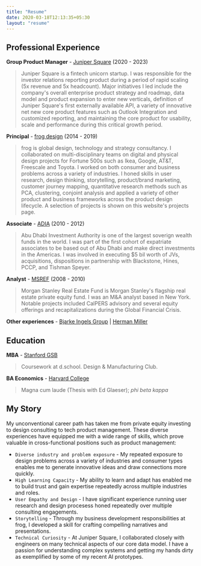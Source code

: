 ```yaml
---
title: "Resume"
date: 2020-03-18T12:13:35+05:30
layout: "resume"
---
```


## Professional Experience

**Group Product Manager** - [Juniper Square](https://www.junipersquare.com/) (2020 - 2023)

> Juniper Square is a fintech unicorn startup. I was responsible for the investor relations reporting product during a period of rapid scaling (5x revenue and 5x headcount). Major initiatives I led include the company's overall enterprise product strategy and roadmap, data model and product expansion to enter new verticals, definition of Juniper Square's first externally available API, a variety of innovative net new core product features such as Outlook Integration and customized reporting, and maintaining the core product for usability, scale and performance during this critical growth period.
   
**Principal** - [frog design](https://www.frog.co/) (2014 - 2019)

> frog is global design, technology and strategy consultancy. I collaborated on multi-disciplinary teams on digital and physical design projects for Fortune 500s such as Ikea, Google, AT&T, Freescale and Toyota. I worked on both consumer and business problems across a variety of industries. I honed skills in user research, design thinking, storytelling, product/brand marketing, customer journey mapping, quantitative research methods such as PCA, clustering, conjoint analysis and applied a variety of other product and business frameworks across the product design lifecycle. A selection of projects is shown on this website's projects page.

**Associate** - [ADIA](https://www.adia.ae/) (2010 - 2012)

> Abu Dhabi Investment Authority is one of the largest soverign wealth funds in the world. I was part of the first cohort of expatriate associates to be based out of Abu Dhabi and make direct investments in the Americas. I was involved in executing $5 bil worth of JVs, acquisitions, dispositions in partnership with Blackstone, Hines, PCCP, and Tishman Speyer.

**Analyst** - [MSREF](https://www.morganstanley.com/im/en-us/individual-investor/about-us/investment-teams/real-assets/private-real-estate-investing-team.html) (2008 - 2010)

> Morgan Stanley Real Estate Fund is Morgan Stanley's flagship real estate private equity fund. I was an M&A analyst based in New York. Notable projects included CalPERS advisory and several equity offerings and recapitalizations during the Global Financial Crisis.

**Other experiences** - [Bjarke Ingels Group](https://big.dk/) | [Herman Miller](https://www.hermanmiller.com/solutions/future-of-work/) 

## Education

**MBA** - [Stanford GSB](https://www.gsb.stanford.edu/)

> Coursework at d.school. Design & Manufacturing Club. 

**BA Economics** - [Harvard College](https://college.harvard.edu/)

> Magna cum laude (Thesis with Ed Glaeser); *phi beta kappa*

## My Story
My unconventional career path has taken me from private equity investing to design consulting to tech product management. These diverse experiences have equipped me with a wide range of skills, which prove valuable in cross-functional positions such as product management:

- `Diverse industry and problem exposure` - My repeated exposure to design problems across a variety of industries and consumer types enables me to generate innovative ideas and draw connections more quickly. 
- `High Learning Capacity` - My ability to learn and adapt has enabled me to build trust and gain expertise repeatedly across multiple industries and roles.
- `User Empathy and Design` - I have significant experience running user research and design procesess honed repeatedly over multiple consulting engagements.
- `Storytelling` - Through my business development responsibilities at frog, I developed a skill for crafting compelling narratives and presentations.
- `Technical Curiosity` - At Juniper Square, I collaborated closely with engineers on many technical aspects of our core data model. I have a passion for understanding complex systems and getting my hands dirty as exemplified by some of my recent AI prototypes.



